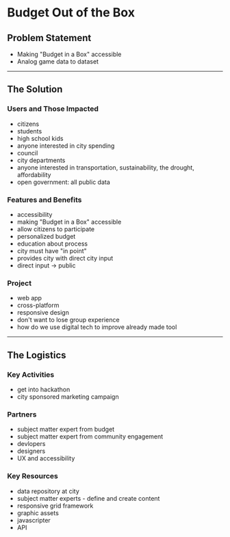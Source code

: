 # Budget Out of the Box

## Problem Statement
- Making "Budget in a Box" accessible
- Analog game data to dataset

---

## The Solution

### Users and Those Impacted
- citizens
- students
- high school kids
- anyone interested in city spending
- council
- city departments
- anyone interested in transportation, sustainability, the drought, affordability
- open government: all public data

### Features and Benefits
- accessibility
- making "Budget in a Box" accessible
- allow citizens to participate
- personalized budget
- education about process
- city must have "in point"
- provides city with direct city input
- direct input -> public

### Project
- web app
- cross-platform
- responsive design
- don't want to lose group experience
- how do we use digital tech to improve already made tool

---

## The Logistics

### Key Activities
- get into hackathon
- city sponsored marketing campaign

### Partners
- subject matter expert from budget
- subject matter expert from community engagement
- devlopers
- designers
- UX and accessibility

### Key Resources
- data repository at city
- subject matter experts - define and create content
- responsive grid framework
- graphic assets
- javascripter
- API


